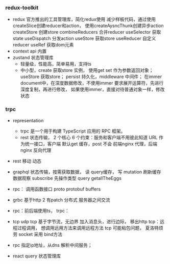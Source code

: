 ### redux-toolkit
- redux 官方推出的工具管理库，简化redux使用
  减少样板代码，通过使用createSlice创建reducer和action，
  使用createAysncThunk创建异步action
        createStore 创建store
        combineReducers 合并reducer
        useSelector 获取state
        useDispatch 分发action
        useStore 获取store
        useReducer 自定义reducer
        useRef 获取dom元素
- context api 内置
- zustand 状态管理库
  - 轻量级，性能高，简单易用，支持ts
  - 中小型，create 获取store 实例，
    使用get set 作为参数返回对象；
    useStore 获取store；
    persist 持久化，middleware 中间件；
    在immer document中，在深度数据修改，不使用immer 
    要求展开运算符，先进行深度复制，再进行修改，
    如果使用immer，直接对待普通对象一样，修改状态

### trpc
- representation 
  - trpc 是一个用于构建 TypeScript 应用的 RPC 框架。
  - rest 状态传输，
    2 个核心
    6 个约束：服务和客户端不用彼此知道
    URL 作为统一接口，客户端 默认get 缓存，post 不会
    前端nginx 代理，后端nginx 反向代理
- rest 移动 动态
- graphql 状态传输，按需获取数据，
  读  query缓存，
  写 mutation 刷新缓存
  数据观察  subscribe
  先操作类型
  query getallTheEggs

- rpc：
  调用函数接口
  proto 
  protobuf buffers 

- grbc 基于http 2 有patch 
  分布式 服务器之间交流
- rpc：前后端使用ts，
  trpc： 

- tcp udp
  tcp 基于字节流，无边界
  加入消息头，进行边际，
  移出http 
  tcp：远程过程调用，
  想调用远用方法来调用远程方法
  tcp 可能粘包问题，
  夏洛特烦劳
  socket 采用
  bind方法
- rpc 指定ip地址，从dns 解析中间服务；
  
- react query 状态管理库
  
